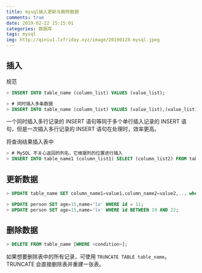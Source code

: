```yaml
---
title: mysql插入更新与删除数据
comments: true
date: 2019-02-22 15:15:01
categories: 数据库
tags: mysql
img: http://qiniu1.lxfriday.xyz/image/20190128-mysql.jpeg
---
```


## 插入
规范
```sql
> INSERT INTO table_name (column_list) VALUES (value_list);

> # 同时插入多条数据
> INSERT INTO table_name (column_list) VALUES (value_list),(value_list),(value_list)...;
```
一个同时插入多行记录的 INSERT 语句等同于多个单行插入记录的 INSERT 语句，但是一次插入多行记录的 INSERT 语句在处理时，效率更高。

将查询结果插入表中

```sql
> # MySQL 不关心返回的列名，它根据列的位置进行插入
> INSERT INTO table_name1 (column_list1) SELECT (column_list2) FROM table_name2 WHERE (condition);
```

## 更新数据
```sql
> UPDATE table_name SET column_name1=value1,column_name2=value2,... where (condition);

> UPDATE person SET age=15,name='lx' WHERE id = 11;
> UPDATE person SET age=15,name='lx' WHERE id BETWEEN 19 AND 22;
```

## 删除数据
```sql
> DELETE FROM table_name [WHERE <condition>];
```

如果想要删除表中的所有记录，可使用 `TRUNCATE TABLE table_name`。TRUNCATE 会直接删除表并重建一张表。

